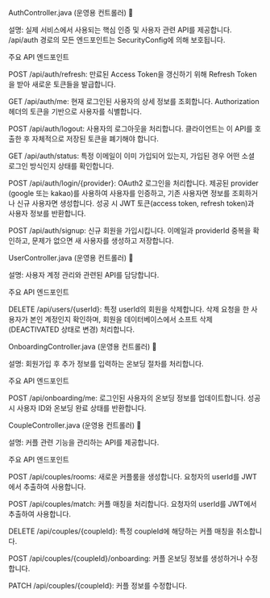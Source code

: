 AuthController.java (운영용 컨트롤러) 📡

설명: 실제 서비스에서 사용되는 핵심 인증 및 사용자 관련 API를 제공합니다. /api/auth 경로의 모든 엔드포인트는 SecurityConfig에 의해 보호됩니다.

주요 API 엔드포인트

POST /api/auth/refresh: 만료된 Access Token을 갱신하기 위해 Refresh Token을 받아 새로운 토큰들을 발급합니다.

GET /api/auth/me: 현재 로그인된 사용자의 상세 정보를 조회합니다. Authorization 헤더의 토큰을 기반으로 사용자를 식별합니다.

POST /api/auth/logout: 사용자의 로그아웃을 처리합니다. 클라이언트는 이 API를 호출한 후 자체적으로 저장된 토큰을 폐기해야 합니다.

GET /api/auth/status: 특정 이메일이 이미 가입되어 있는지, 가입된 경우 어떤 소셜 로그인 방식인지 상태를 확인합니다.

POST /api/auth/login/{provider}: OAuth2 로그인을 처리합니다. 제공된 provider (google 또는 kakao)를 사용하여 사용자를 인증하고, 기존 사용자면 정보를 조회하거나 신규 사용자면 생성합니다. 성공 시 JWT 토큰(access token, refresh token)과 사용자 정보를 반환합니다.

POST /api/auth/signup: 신규 회원을 가입시킵니다. 이메일과 providerId 중복을 확인하고, 문제가 없으면 새 사용자를 생성하고 저장합니다.

UserController.java (운영용 컨트롤러) 🤝

설명: 사용자 계정 관리와 관련된 API를 담당합니다.

주요 API 엔드포인트

DELETE /api/users/{userId}: 특정 userId의 회원을 삭제합니다. 삭제 요청을 한 사용자가 본인 계정인지 확인하며, 회원을 데이터베이스에서 소프트 삭제(DEACTIVATED 상태로 변경) 처리합니다.

OnboardingController.java (운영용 컨트롤러) 🚀

설명: 회원가입 후 추가 정보를 입력하는 온보딩 절차를 처리합니다.

주요 API 엔드포인트

POST /api/onboarding/me: 로그인된 사용자의 온보딩 정보를 업데이트합니다. 성공 시 사용자 ID와 온보딩 완료 상태를 반환합니다.

CoupleController.java (운영용 컨트롤러) 💖

설명: 커플 관련 기능을 관리하는 API를 제공합니다.

주요 API 엔드포인트

POST /api/couples/rooms: 새로운 커플룸을 생성합니다. 요청자의 userId를 JWT에서 추출하여 사용합니다.

POST /api/couples/match: 커플 매칭을 처리합니다. 요청자의 userId를 JWT에서 추출하여 사용합니다.

DELETE /api/couples/{coupleId}: 특정 coupleId에 해당하는 커플 매칭을 취소합니다.

POST /api/couples/{coupleId}/onboarding: 커플 온보딩 정보를 생성하거나 수정합니다.

PATCH /api/couples/{coupleId}: 커플 정보를 수정합니다.